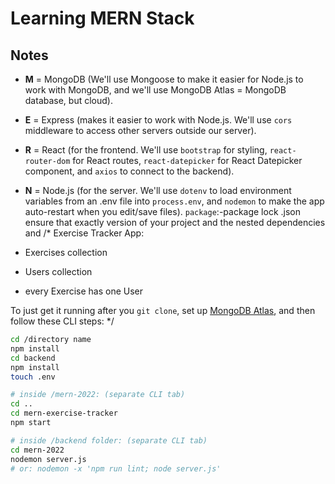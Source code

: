 # Learning MERN Stack

## Notes

- **M** = MongoDB (We'll use Mongoose to make it easier for Node.js to work with MongoDB, and we'll use MongoDB Atlas = MongoDB database, but cloud).
- **E** = Express (makes it easier to work with Node.js. We'll use `cors` middleware to access other servers outside our server).
- **R** = React (for the frontend. We'll use `bootstrap` for styling, `react-router-dom` for React routes, `react-datepicker` for React Datepicker component, and `axios` to connect to the backend).
- **N** = Node.js (for the server. We'll use `dotenv` to load environment variables from an .env file into `process.env`, and `nodemon` to make the app auto-restart when you edit/save files).
`package`:-package lock .json ensure that exactly version of your project and the nested dependencies and 
/*
Exercise Tracker App:

- Exercises collection
- Users collection
- every Exercise has one User


To just get it running after you `git clone`, set up [MongoDB Atlas](https://github.com/hchiam/learning-mern-stack#mongodb-atlas), and then follow these CLI steps:
*/
```bash
cd /directory name
npm install
cd backend
npm install
touch .env

# inside /mern-2022: (separate CLI tab)
cd ..
cd mern-exercise-tracker
npm start

# inside /backend folder: (separate CLI tab)
cd mern-2022
nodemon server.js
# or: nodemon -x 'npm run lint; node server.js'
```
